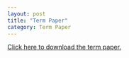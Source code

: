 ```yaml
---
layout: post
title: "Term Paper"
category: Term Paper
---
```

[Click here to download the term paper.](https://github.com/hasanbalci/CS513/raw/master/_posts/term_paper.pdf)
